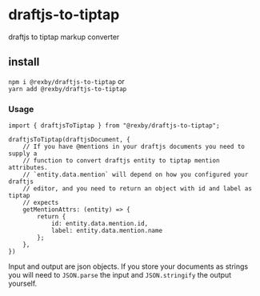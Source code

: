 # draftjs-to-tiptap

draftjs to tiptap markup converter

## install

`npm i @rexby/draftjs-to-tiptap` 
or  
`yarn add @rexby/draftjs-to-tiptap`

### Usage

	import { draftjsToTiptap } from "@rexby/draftjs-to-tiptap";

	draftjsToTiptap(draftjsDocument, {
		// If you have @mentions in your draftjs documents you need to supply a
		// function to convert draftjs entity to tiptap mention attributes.
		// `entity.data.mention` will depend on how you configured your draftjs
		// editor, and you need to return an object with id and label as tiptap
		// expects
		getMentionAttrs: (entity) => {
			return {
				id: entity.data.mention.id,
				label: entity.data.mention.name
			};
		},
	})

Input and output are json objects. If you store your documents as strings you will need to `JSON.parse` the input and `JSON.stringify` the output yourself.

